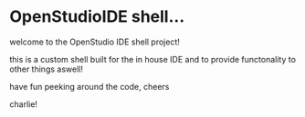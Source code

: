 # OpenStudioIDE shell...
welcome to the OpenStudio IDE shell project!

this is a custom shell built for the in house IDE and to provide functonality to other things aswell!

have fun peeking around the code, cheers

charlie!
